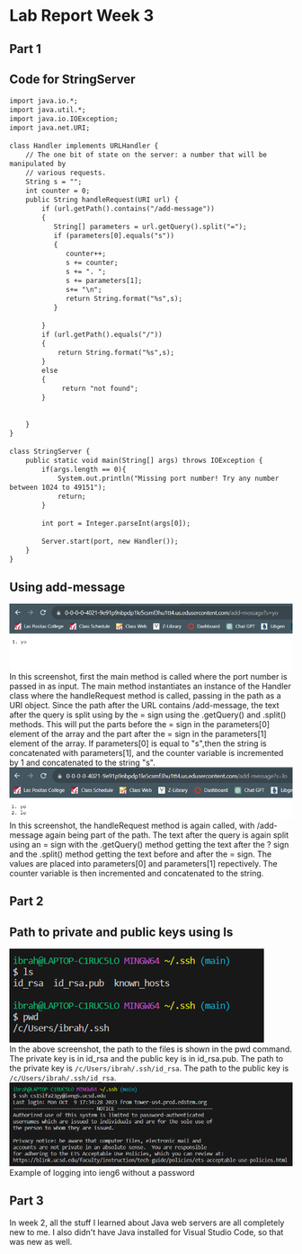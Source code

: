 # Lab Report Week 3

## Part 1
## Code for StringServer
```
import java.io.*;
import java.util.*;
import java.io.IOException;
import java.net.URI;

class Handler implements URLHandler {
    // The one bit of state on the server: a number that will be manipulated by
    // various requests.
    String s = "";
    int counter = 0;
    public String handleRequest(URI url) {
        if (url.getPath().contains("/add-message"))
        {
           String[] parameters = url.getQuery().split("=");
           if (parameters[0].equals("s"))
           {
              counter++;
              s += counter;
              s += ". ";
              s += parameters[1];
              s+= "\n"; 
              return String.format("%s",s);
           }

        }
        if (url.getPath().equals("/"))
        {
            return String.format("%s",s);
        }
        else
        {
             return "not found";
        }
       
        
    }
}

class StringServer {
    public static void main(String[] args) throws IOException {
        if(args.length == 0){
            System.out.println("Missing port number! Try any number between 1024 to 49151");
            return;
        }

        int port = Integer.parseInt(args[0]);

        Server.start(port, new Handler());
    }
}
```
## Using add-message
![addmessage](/images/addmessage.png) <br>
In this screenshot, first the main method is called where the port number is passed in as input. The main method instantiates an instance of the Handler class where the handleRequest method is called, passing in the path as a URI object. Since the path after the URL contains /add-message, the text after the query is split using by the = sign using the .getQuery() and .split() methods. This will put the parts before the = sign in the parameters[0] element of the array and the part after the = sign in the parameters[1] element of the array. If parameters[0] is equal to "s",then the string is concatenated with parameters[1], and the counter variable is incremented by 1 and concatenated to the string "s". <br>
![addmessage1](/images/addmessage1.png) <br>
In this screenshot, the handleRequest method is again called, with /add-message again being part of the path. The text after the query is again split using an = sign with the .getQuery() method getting the text after the ? sign and the .split() method getting the text before and after the = sign. The values are placed into parameters[0] and parameters[1] repectively. The counter variable is then incremented and concatenated to the string. <br>
## Part 2
## Path to private and public keys using ls
![privatekey](/images/privatekey.png) <br>
In the above screenshot, the path to the files is shown in the pwd command. The private key is in id_rsa and the public key is in id_rsa.pub. The path to the private key is ```/c/Users/ibrah/.ssh/id_rsa```. The path to the public key is ```/c/Users/ibrah/.ssh/id_rsa```.<br>
![nopassword](/images/nopassword.png) <br>
Example of logging into ieng6 without a password <br>
## Part 3
In week 2, all the stuff I learned about Java web servers are all completely new to me. I also didn't have Java installed for Visual Studio Code, so that was new as well.
